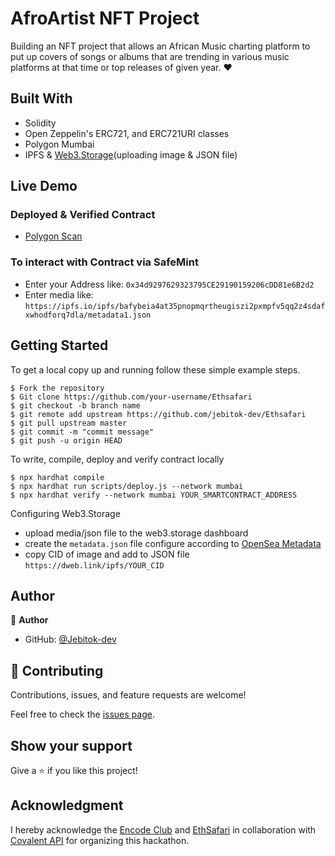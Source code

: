 # AfroArtist NFT Project

Building an NFT project that allows an African Music charting platform to put up covers of songs or albums that are trending in various music platforms at that time or top releases of given year. ❤️

## Built With

- Solidity
- Open Zeppelin's ERC721, and ERC721URI classes
- Polygon Mumbai
- IPFS & [Web3.Storage](https://web3.storage/account/)(uploading image & JSON file)

## Live Demo

### Deployed & Verified Contract

- [Polygon Scan](https://mumbai.polygonscan.com/address/0x40F6B0C7dA9ed23c388f8774b13E5f03D9Fac31D)
<!-- ![screenshot](./Screenshot%20(43).png) -->

### To interact with Contract via SafeMint

- Enter your Address like:
  `0x34d9297629323795CE29190159206cDD81e6B2d2`
- Enter media like: `https://ipfs.io/ipfs/bafybeia4at35pnopmqrtheugiszi2pxmpfv5qq2z4sdafxwhodforq7dla/metadata1.json`
<!-- ![screenshot](./Screenshot%20(44).png) -->

<!-- ### NFT on OpenSea Testnet -->

<!-- [OpenSea Testnet](https://testnets.opensea.io/account?tab=collected) -->

<!-- ![screenshot](./Screenshot%20(42).png) -->

## Getting Started

To get a local copy up and running follow these simple example steps.

```
$ Fork the repository
$ Git clone https://github.com/your-username/Ethsafari
$ git checkout -b branch name
$ git remote add upstream https://github.com/jebitok-dev/Ethsafari
$ git pull upstream master
$ git commit -m "commit message"
$ git push -u origin HEAD
```

To write, compile, deploy and verify contract locally

```
$ npx hardhat compile
$ npx hardhat run scripts/deploy.js --network mumbai
$ npx hardhat verify --network mumbai YOUR_SMARTCONTRACT_ADDRESS

```

Configuring Web3.Storage

- upload media/json file to the web3.storage dashboard
- create the ``metadata.json`` file configure according to [OpenSea Metadata](https://docs.opensea.io/docs/metadata-standards)
- copy CID of image and add to JSON file ``https://dweb.link/ipfs/YOUR_CID``

<!-- https://ipfs.io/ipfs/CID/file_name -->

## Author

👤 **Author**

- GitHub: [@Jebitok-dev](https://github.com/Jebitok-dev)

## 🤝 Contributing

Contributions, issues, and feature requests are welcome!

Feel free to check the [issues page](issues/).

## Show your support

Give a ⭐️ if you like this project!

## Acknowledgment

I hereby acknowledge the [Encode Club](https://medium.com/encode-club) and [EthSafari](http://ethsafari.xyz) in collaboration with [Covalent API](https://www.covalenthq.com/) for organizing this hackathon.
